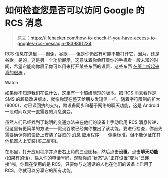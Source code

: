 # 如何检查您是否可以访问 Google 的 RCS 消息

> 原文：<https://lifehacker.com/how-to-check-if-you-have-access-to-googles-rcs-messagin-1839891234>

RCS 信息在这里——谢谢，谷歌——但是你仍然有可能不能打开它，因为，还是谷歌。是的，这是另一个功能展示，这意味着你会盯着你的手机看一段未知的时间，希望它能向你展示你可以用来打开某些东西的设置，这些东西 [在纸上听起来真的很棒](https://lifehacker.com/whats-rcs-messaging-and-why-should-you-care-1832235783) 。

Watch

如果你不知道我们在说什么，这里有一个超级简短的版本。把 RCS 消息看作是 SMS 的超级改进版本，就像你现在整天给朋友发短信一样。随着字符限制的扩大(8000)，对已读回执的支持，跨设备同步和基于网络的聊天功能，这是 Android 一段时间以来一直需要的消息演变。

虽然人们已经找到了聪明的变通办法来在他们的设备上手动启用 RCS 消息传递，但这里有更简单的方法——假设谷歌已经向你推出了该功能。要进行检查，你首先需要确保你的设备上安装了谷歌的 [消息](https://play.google.com/store/apps/details?id=com.google.android.apps.messaging&hl=en_US) 应用程序——像素标准，但不能保证在其他机器人上安装(*咳三星咳*)。

在那里，打开应用程序并点击右上角的三点图标，然后点击**设置**。点击**聊天功能**(如果有的话)，输入你的电话号码，观察你的“状态”从“正在设置”变为“已连接”嘣，你现在使用的是 RCS，只要你与之通话的人也在他们的设备上启用了 RCS，你就可以分享它的所有功能。